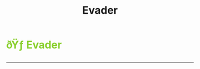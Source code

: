 ﻿---
lang: en-US
title: Evader
prev: Eavesdropper
next: Flash
---
# <font color=#89cf2d>ðŸƒ <b>Evader</b></font> <Badge text="Helpful" type="tip" vertical="middle"/>
---



